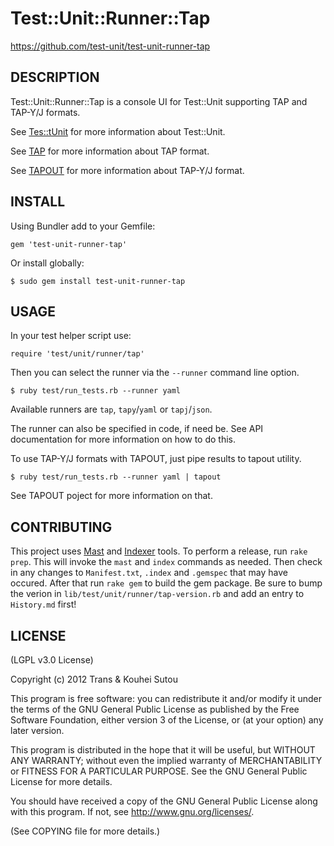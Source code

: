 # Test::Unit::Runner::Tap

https://github.com/test-unit/test-unit-runner-tap


## DESCRIPTION

Test::Unit::Runner::Tap is a console UI for Test::Unit supporting TAP and TAP-Y/J
formats.

See [Tes::tUnit](http://test-unit.github.io/) for more information about Test::Unit.

See [TAP](http://testanything.org) for more information about TAP format.

See [TAPOUT](http://rubyworks.github.com/tapout) for more information about
TAP-Y/J format.


## INSTALL

Using Bundler add to your Gemfile:

    gem 'test-unit-runner-tap'

Or install globally:

    $ sudo gem install test-unit-runner-tap


## USAGE

In your test helper script use:

    require 'test/unit/runner/tap'

Then you can select the runner via the `--runner` command line option.

    $ ruby test/run_tests.rb --runner yaml

Available runners are `tap`, `tapy`/`yaml` or `tapj`/`json`.

The runner can also be specified in code, if need be. See API documentation
for more information on how to do this.

To use TAP-Y/J formats with TAPOUT, just pipe results to tapout utility.

    $ ruby test/run_tests.rb --runner yaml | tapout

See TAPOUT poject for more information on that.


## CONTRIBUTING

This project uses [Mast](http://github.com/rubyworks/mast) and [Indexer](https://github.com/rubyworks/indexer) tools. To perform a release, run `rake prep`. This will invoke the `mast` and `index` commands as needed. Then check in any changes to `Manifest.txt`, `.index` and `.gemspec` that may have occured. After that run `rake gem` to build the gem package. Be sure to bump the verion in `lib/test/unit/runner/tap-version.rb` and add an entry to `History.md` first!


## LICENSE

(LGPL v3.0 License)

Copyright (c) 2012 Trans & Kouhei Sutou

This program is free software: you can redistribute it and/or modify
it under the terms of the GNU General Public License as published by
the Free Software Foundation, either version 3 of the License, or
(at your option) any later version.

This program is distributed in the hope that it will be useful,
but WITHOUT ANY WARRANTY; without even the implied warranty of
MERCHANTABILITY or FITNESS FOR A PARTICULAR PURPOSE.  See the
GNU General Public License for more details.

You should have received a copy of the GNU General Public License
along with this program.  If not, see <http://www.gnu.org/licenses/>.

(See COPYING file for more details.)

